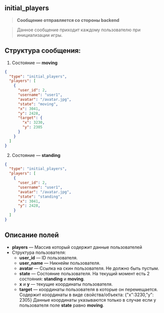 ## initial_players

> **Сообщение отправляется со стороны backend**

> Данное сообщение приходит каждому пользователю при инициализации игры.

## Структура сообщения:

1. Состояние — **moving**

```json
{
  "type": "initial_players",
  "players": [
    {
      "user_id": 2,
      "username": "user1",
      "avatar": "/avatar.jpg",
      "state": "moving",
      "x": 3041,
      "y": 2428,
      "target": {
        "x": 3230,
        "y": 2305
      }
    }
  ]
}
```

2. Cостояние — **standing**

```json
{
  "type": "initial_players",
  "players": [
    {
      "user_id": 2,
      "username": "user1",
      "avatar": "/avatar.jpg",
      "state": "standing",
      "x": 3041,
      "y": 2428,
    }
  ]
}
```


## Описание полей

-   **players** — Массив который содержит данные пользователей
-   Структура пользователя:
    -   **user_id** — ID пользователя.
    -   **user_name** — Никнейм пользователя.
    -   **avatar** — Ссылка на скин пользователя. Не должно быть пустым.
    -   **state** — Состояние пользователя. На текущий момент есть 2 состояния: **standing** и **moving**.
    -   **x** и **y** — текущие координаты пользователя.
    -   **target** — координаты пользователя в которые он перемещается. Содержит координаты в виде свойства/объекта: {"x":3230,"y": 2305} Данные координаты указываются только в случае если у пользователя поле **state** равно **moving**.
